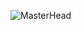![MasterHead](https://www.notion.so/image/https%3A%2F%2Fi.pinimg.com%2Foriginals%2F02%2F01%2F1e%2F02011ec8554277b8c70bf22fb192123c.gif?table=block&id=e5c6c580-19e7-48fd-8a47-eac9eb4c899a&spaceId=a085380f-e1e4-4f25-97a9-4f28f7cacee2&userId=fe75dd06-4eeb-4aec-8132-b18c38900422&cache=v2)

